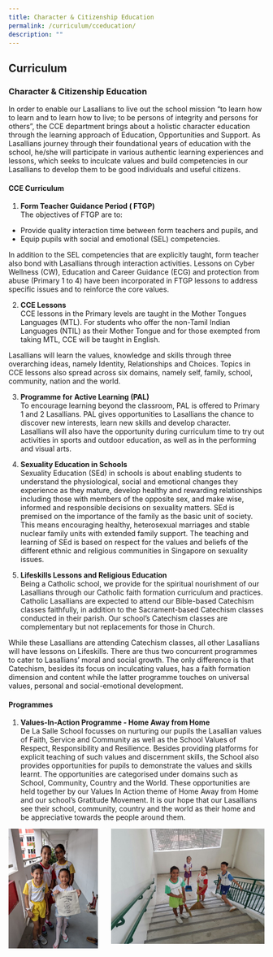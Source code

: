 ```yaml
---
title: Character & Citizenship Education
permalink: /curriculum/cceducation/
description: ""
---
```

## Curriculum

### Character & Citizenship Education

In order to enable our Lasallians to live out the school mission “to learn how to learn and to learn how to live; to be persons of integrity and persons for others”, the CCE department brings about a holistic character education through the learning approach of Education, Opportunities and Support. As Lasallians journey through their foundational years of education with the school, he/she will participate in various authentic learning experiences and lessons, which seeks to inculcate values and build competencies in our Lasallians to develop them to be good individuals and useful citizens.

#### CCE Curriculum
1. **Form Teacher Guidance Period ( FTGP)**<br>
The objectives of FTGP are to:<br>
 *   Provide quality interaction time between form teachers and pupils, and<br>
 *   Equip pupils with social and emotional (SEL) competencies.
   
In addition to the SEL competencies that are explicitly taught, form teacher also bond with Lasallians through interaction activities. Lessons on Cyber Wellness (CW), Education and Career Guidance (ECG) and protection from abuse (Primary 1 to 4) have been incorporated in FTGP lessons to address specific issues and to reinforce the core values.

2. **CCE Lessons**<br>
CCE lessons in the Primary levels are taught in the Mother Tongues Languages (MTL). For students who offer the non-Tamil Indian Languages (NTIL) as their Mother Tongue and for those exempted from taking MTL, CCE will be taught in English.

Lasallians will learn the values, knowledge and skills through three overarching ideas, namely Identity, Relationships and Choices. Topics in CCE lessons also spread across six domains, namely self, family, school, community, nation and the world.

3. **Programme for Active Learning (PAL)**<br>
To encourage learning beyond the classroom, PAL is offered to Primary 1 and 2 Lasallians. PAL gives opportunities to Lasallians the chance to discover new interests, learn new skills and develop character. Lasallians will also have the opportunity during curriculum time to try out activities in sports and outdoor education, as well as in the performing and visual arts.

4. **Sexuality Education in Schools**<br>
Sexuality Education (SEd) in schools is about enabling students to understand the physiological, social and emotional changes they experience as they mature, develop healthy and rewarding relationships including those with members of the opposite sex, and make wise, informed and responsible decisions on sexuality matters. SEd is premised on the importance of the family as the basic unit of society. This means encouraging healthy, heterosexual marriages and stable nuclear family units with extended family support. The teaching and learning of SEd is based on respect for the values and beliefs of the different ethnic and religious communities in Singapore on sexuality issues.

5. **Lifeskills Lessons and Religious Education**<br>
Being a Catholic school, we provide for the spiritual nourishment of our Lasallians through our Catholic faith formation curriculum and practices. Catholic Lasallians are expected to attend our Bible-based Catechism classes faithfully, in addition to the Sacrament-based Catechism classes conducted in their parish. Our school’s Catechism classes are complementary but not replacements for those in Church.

While these Lasallians are attending Catechism classes, all other Lasallians will have lessons on Lifeskills. There are thus two concurrent programmes to cater to Lasallians’ moral and social growth. The only difference is that Catechism, besides its focus on inculcating values, has a faith formation dimension and content while the latter programme touches on universal values, personal and social-emotional development.

#### Programmes

1. **Values-In-Action Programme - Home Away from Home**<br>
De La Salle School focusses on nurturing our pupils the Lasallian values of Faith, Service and Community as well as the School Values of Respect, Responsibility and Resilience. Besides providing platforms for explicit teaching of such values and discernment skills, the School also provides opportunities for pupils to demonstrate the values and skills learnt. The opportunities are categorised under domains such as School, Community, Country and the World. These opportunities are held together by our Values In Action theme of Home Away from Home and our school’s Gratitude Movement. It is our hope that our Lasallians see their school, community, country and the world as their home and be appreciative towards the people around them.

<img src="/images/CCE1.jpg" style="width:35%" align=left>  
<img src="/images/CCE2.jpg" style="width:60%" align=right>  
<br clear="left">
